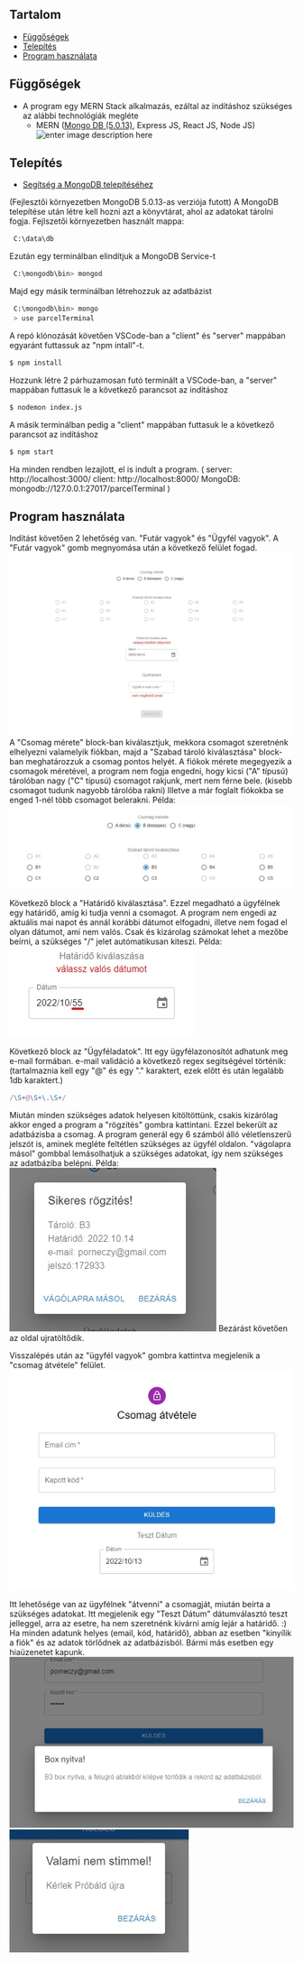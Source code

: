 
  
## Tartalom

  - [Függőségek](#függőségek)
  - [Telepítés](#telepítés)
  - [Program használata](#program-használata)


## Függőségek

- A program egy MERN Stack alkalmazás, ezáltal az indításhoz szükséges az alábbi technológiák megléte
	- MERN ([Mongo DB (5.0.13)](https://fastdl.mongodb.org/windows/mongodb-windows-x86_64-5.0.13-signed.msi), Express JS, React JS, Node JS)
![enter image description here](https://webimages.mongodb.com/_com_assets/cms/mern-stack-b9q1kbudz0.png?auto=format,compress)

## Telepítés

- [Segítség a MongoDB telepítéséhez](https://www.mongodb.com/docs/manual/administration/install-community/)

(Fejlesztői környezetben MongoDB 5.0.13-as verziója futott)
A MongoDB telepítése után létre kell hozni azt a könyvtárat, ahol az adatokat tárolni fogja.
Fejlszetői környezetben használt mappa:
```bash
 C:\data\db
```
Ezután egy terminálban elindítjuk a MongoDB Service-t
```bash
 C:\mongodb\bin> mongod
```
Majd egy másik terminálban létrehozzuk az adatbázist
```bash
 C:\mongodb\bin> mongo
 > use parcelTerminal
```
A repó klónozását követően VSCode-ban a "client" és "server" mappában egyaránt futtassuk az "npm intall"-t.
```bash
$ npm install
```
Hozzunk létre 2 párhuzamosan futó terminált a VSCode-ban, a "server" mappában futtasuk le a következő parancsot az indításhoz
```bash
$ nodemon index.js
```
A másik terminálban pedig a "client" mappában futtasuk le a következő parancsot az indításhoz
```bash
$ npm start
```
Ha minden rendben lezajlott, el is indult a program.
(
	server: http://localhost:3000/
	client: http://localhost:8000/
	MongoDB: mongodb://127.0.0.1:27017/parcelTerminal
)
## Program használata
Indítást követően 2 lehetőség van. "Futár vagyok" és "Ügyfél vagyok".
A "Futár vagyok" gomb megnyomása után a következő felület fogad.
![enter image description here](https://raw.githubusercontent.com/porneczy/parcel_terminal/main/documentationImg/Screenshot%202022-10-13%20153450.jpg)
A "Csomag mérete" block-ban kiválasztjuk, mekkora csomagot szeretnénk elhelyezni valamelyik fiókban, majd a "Szabad tároló kiválasztása" block-ban meghatározzuk a csomag pontos helyét.
A fiókok mérete megegyezik a csomagok méretével, a program nem fogja engedni, hogy kicsi ("A" típusú) tárolóban nagy ("C" típusú) csomagot rakjunk, mert nem férne bele. (kisebb csomagot tudunk nagyobb tárolóba rakni) 
Illetve a már foglalt fiókokba se enged 1-nél több csomagot belerakni.
Példa:
![enter image description here](https://raw.githubusercontent.com/porneczy/parcel_terminal/main/documentationImg/Screenshot%202022-10-13%20154924.jpg)

Következő block a "Határidő kiválasztása". Ezzel megadható a ügyfélnek egy határidő, amíg ki tudja venni a csomagot. A program nem engedi az aktuális mai napot és annál korábbi dátumot elfogadni, illetve nem fogad el olyan dátumot, ami nem valós. Csak és kizárolag számokat lehet a mezőbe beírni, a szükséges "/" jelet autómatikusan kiteszi. 
Példa:
![enter image description here](https://raw.githubusercontent.com/porneczy/parcel_terminal/main/documentationImg/Screenshot%202022-10-13%20160252.jpg)

Következő block az "Ügyféladatok". Itt egy ügyfélazonosítót adhatunk meg e-mail formában. e-mail validáció a következő regex segitségével történik:  (tartalmaznia kell egy "@" és egy "." karaktert, ezek előtt és után legalább 1db karaktert.)
```jsx
/\S+@\S+\.\S+/
```
Miután minden szükséges adatok helyesen kitöltöttünk, csakis kizárólag akkor enged a program a "rögzítés" gombra kattintani. 
Ezzel bekerült az adatbázisba a csomag.
A program generál egy 6 számból álló véletlenszerű jelszót is, aminek megléte feltétlen szükséges az ügyfél oldalon. 
"vágolapra másol" gombbal lemásolhatjuk a szükséges adatokat, így nem szükséges az adatbáziba belépni.
Példa:
![enter image description here](https://raw.githubusercontent.com/porneczy/parcel_terminal/main/documentationImg/Screenshot%202022-10-13%20161444.jpg)
Bezárást követően az oldal ujratöltődik.

Visszalépés után az "ügyfél vagyok" gombra kattintva  megjelenik a "csomag átvétele" felület.
![enter image description here](https://raw.githubusercontent.com/porneczy/parcel_terminal/main/documentationImg/Screenshot%202022-10-13%20161609.jpg)

Itt lehetősége van az ügyfélnek "átvenni" a csomagját, miután beírta a szükséges adatokat.
Itt megjelenik egy "Teszt Dátum" dátumválasztó teszt jelleggel, arra az esetre, ha nem szeretnénk kivárni amíg lejár a határidő. :)
Ha minden adatunk helyes (email, kód, határidő), abban az esetben "kinyílik a fiók" és az adatok törlődnek az adatbázisból.
Bármi más esetben egy hiaüzenetet kapunk.
![enter image description here](https://raw.githubusercontent.com/porneczy/parcel_terminal/main/documentationImg/Screenshot%202022-10-13%20161658.jpg)
![enter image description here](https://raw.githubusercontent.com/porneczy/parcel_terminal/main/documentationImg/Screenshot%202022-10-13%20161549.jpg)

